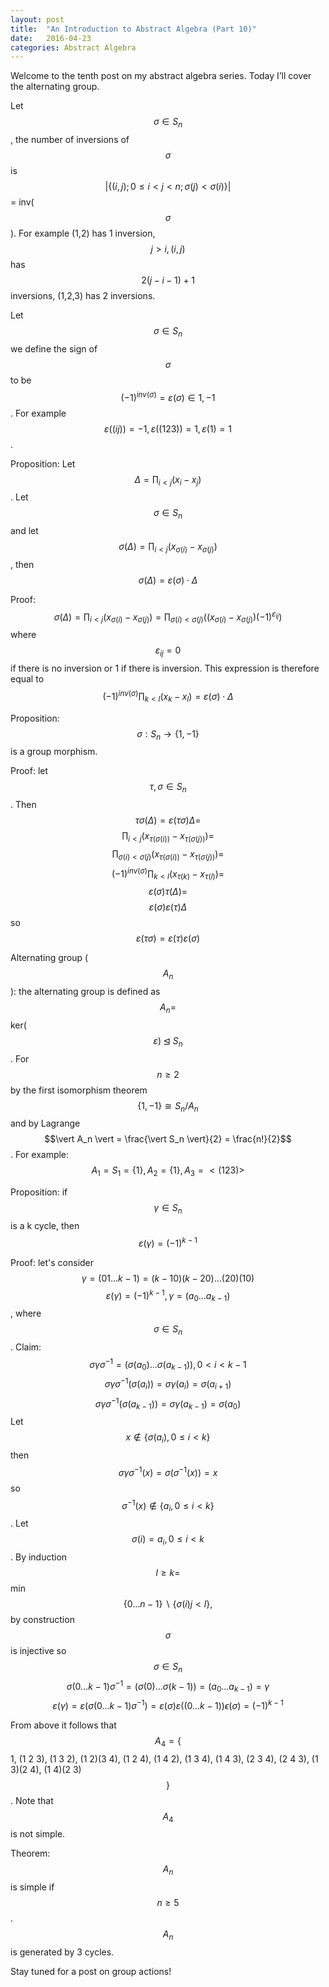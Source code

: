 ```yaml
---
layout: post
title:  "An Introduction to Abstract Algebra (Part 10)"
date:   2016-04-23
categories: Abstract Algebra
---
```


Welcome to the tenth post on my abstract algebra series. Today I’ll cover the alternating group.

Let $$\sigma \in S_n$$, the number of inversions of $$\sigma$$ is $$\vert \{(i,j); 0 \leq i < j < n; \sigma(j) < \sigma(i)\} \vert$$ = inv($$\sigma$$). For example (1,2) has 1 inversion, $$j > i, (i,j)$$ has $$2(j-i-1)+1$$ inversions, (1,2,3) has 2 inversions.

Let $$\sigma \in S_n$$ we define the sign of $$\sigma$$ to be $$(-1)^{inv(\sigma)} = \varepsilon(\sigma) \in {1, -1}$$. For example $$\varepsilon((i j)) = -1, \varepsilon((1 2 3)) = 1, \varepsilon(1) = 1$$.

Proposition: Let $$\Delta = \prod_{i < j}(x_i-x_j)$$. Let $$\sigma \in S_n$$ and let $$\sigma(\Delta) = \prod_{i<j}(x_{\sigma(i)}-x_{\sigma(j)})$$, then $$\sigma(\Delta) = \varepsilon(\sigma) \cdot \Delta$$

Proof: $$\sigma(\Delta) = \prod_{i < j}(x_{\sigma(i)} - x_{\sigma(j)}) = \prod_{\sigma(i)<\sigma(j)}((x_{\sigma(i)}-x_{\sigma(j)})(-1)^{\varepsilon_{ij}})$$ where $$\varepsilon_{ij} = 0$$ if there is no inversion or 1 if there is inversion. This expression is therefore equal to $$(-1)^{inv(\sigma)}\prod_{k <l}(x_k-x_l) = \varepsilon(\sigma)\cdot \Delta$$

Proposition: $$\sigma : S_n \rightarrow \{1, -1\}$$ is a group morphism.

Proof: let $$\tau, \sigma \in S_n$$. Then $$\tau \sigma(\Delta) = \varepsilon(\tau \sigma)\Delta = $$ $$\prod_{i<j}(x_{\tau(\sigma(i))}-x_{\tau(\sigma(j))}) =$$ $$\prod_{\sigma(i)<\sigma(j)}(x_{\tau(\sigma(i))}-x_{\tau(\sigma(j))}) =$$ $$(-1)^{inv(\sigma)} \prod_{k<l}(x_{\tau(k)}-x_{\tau(l)}) = $$ $$ \varepsilon(\sigma)\tau(\Delta) = $$ $$ \varepsilon(\sigma)\varepsilon(\tau)\Delta$$ so $$\varepsilon(\tau \sigma) = \varepsilon(\tau)\varepsilon(\sigma)$$

Alternating group ($$A_n$$): the alternating group is defined as $$A_n =$$ ker($$\varepsilon) \unlhd S_n$$. For $$n \geq 2$$ by the first isomorphism theorem $$\{1, -1\} \cong S_n/A_n$$ and by Lagrange $$\vert A_n \vert = \frac{\vert S_n \vert}{2} = \frac{n!}{2}$$. For example: $$A_1 = S_1 = \{1\}, A_2 = \{1\}, A_3 = <(1 2 3)>$$

Proposition: if $$\gamma \in S_n$$ is a k cycle, then $$\varepsilon(\gamma) = (-1)^{k-1}$$

Proof: let's consider $$\gamma = (0 1 ... k-1) = (k-1 0)(k-2 0)...(2 0)(1 0)$$ $$\varepsilon(\gamma) = (-1)^{k-1}, \gamma = (a_0 ... a_{k-1})$$, where $$\sigma \in S_n$$. Claim: $$\sigma \gamma \sigma^{-1} = (\sigma(a_0)...\sigma(a_{k-1})), 0 < i < k-1$$ $$\sigma \gamma \sigma^{-1}(\sigma(a_i)) = \sigma \gamma(a_i) = \sigma(a_{i+1})$$ $$ \sigma \gamma \sigma^{-1} (\sigma(a_{k-1})) = \sigma \gamma (a_{k-1}) = \sigma(a_0)$$ Let $$x \not\in \{\sigma(a_i), 0 \leq i < k\}$$ then $$\sigma \gamma \sigma^{-1}(x) = \sigma(\sigma^{-1}(x)) = x$$ so$$ \sigma^{-1}(x) \not\in \{a_i, 0 \leq i < k\}$$. Let $$\sigma(i) = a_i, 0 \leq i < k$$. By induction $$l \geq k =$$ min$$\{0 ... n-1\}\backslash  \{\sigma(i) j < l\},$$ by construction $$\sigma$$ is injective so $$\sigma \in S_n$$ $$\sigma(0 ... k-1)\sigma^{-1} = (\sigma(0)... \sigma(k-1)) = (a_0 ... a_{k-1}) = \gamma$$ $$ \varepsilon(\gamma) = \varepsilon(\sigma(0 ... k-1)\sigma^{-1}) = \varepsilon(\sigma)\varepsilon((0 ... k-1))\epsilon(\sigma) = (-1)^{k-1}$$

From above it follows that $$A_4 = \{$$1, (1 2 3), (1 3 2), (1 2)(3 4), (1 2 4), (1 4 2), (1 3 4), (1 4 3), (2 3 4), (2 4 3), (1 3)(2 4), (1 4)(2 3)$$\}$$. Note that $$A_4$$ is not simple.

Theorem: $$A_n$$ is simple if $$n \geq 5$$. $$A_n$$ is generated by 3 cycles.

Stay tuned for a post on group actions!
